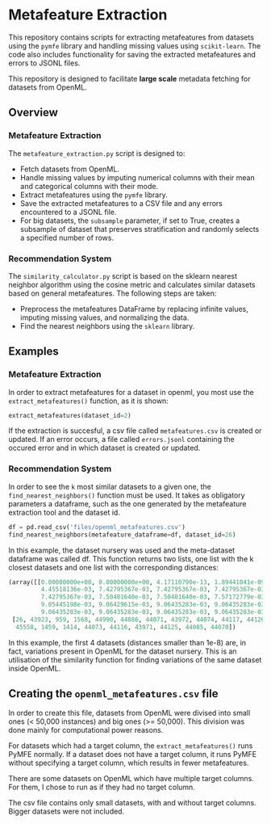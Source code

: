 # Metafeature Extraction

This repository contains scripts for extracting metafeatures from 
datasets using the `pymfe` library and handling missing values using
`scikit-learn`. The code also includes functionality for saving the
extracted metafeatures and errors to JSONL files. 

This repository is designed to facilitate **large scale** metadata fetching 
for datasets from OpenML.


## Overview

### Metafeature Extraction

The `metafeature_extraction.py` script is designed to:
- Fetch datasets from OpenML.
- Handle missing values by imputing numerical columns with their mean and categorical columns with their mode.
- Extract metafeatures using the `pymfe` library.
- Save the extracted metafeatures to a CSV file and any errors encountered to a JSONL file.
- For big datasets, the `subsample` parameter, if set to True, creates a subsample of dataset that preserves
stratification and randomly selects a specified number of rows.

### Recommendation System

The `similarity_calculator.py` script is based on the sklearn 
nearest neighbor algorithm using the cosine metric and calculates similar datasets based on general metafeatures. The following steps are taken:
- Preprocess the metafeatures DataFrame by replacing infinite values, 
imputing missing values, and normalizing the data.
- Find the nearest neighbors using the `sklearn` library.

## Examples

### Metafeature Extraction

In order to extract metafeatures for a dataset in openml, 
you most use the `extract_metafeatures()` function, as it is shown:
```python
extract_metafeatures(dataset_id=2)
```
If the extraction is succesful, a csv file called `metafeatures.csv`
is created or updated. If an error occurs, a file called `errors.jsonl` containing the occured error and in which dataset is created or updated.


### Recommendation System
In order to see the ``k`` most similar datasets to a given one, the ``find_nearest_neighbors()`` function must be used. 
It takes as obligatory parameters a dataframe, such as the one generated by the metafeature extraction tool and the dataset id.
```python
df = pd.read_csv('files/openml_metafeatures.csv')
find_nearest_neighbors(metafeature_dataframe=df, dataset_id=26)
```
In this example, the dataset nursery was used 
and the meta-dataset dataframe was called df. This function returns two lists,
one list with the k closest datasets and one list with the
corresponding distances:
```python
(array([[0.00000000e+00, 0.00000000e+00, 4.17110790e-13, 1.89441041e-09,
         4.45518136e-03, 7.42795367e-03, 7.42795367e-03, 7.42795367e-03,
         7.42795367e-03, 7.50481640e-03, 7.50481640e-03, 7.57172779e-03,
         9.05445198e-03, 9.06429615e-03, 9.06435283e-03, 9.06435283e-03,
         9.06435283e-03, 9.06435283e-03, 9.06435283e-03, 9.06435283e-03]]),
 [26, 43923, 959, 1568, 44990, 44086, 44071, 43972, 44074, 44117, 44126,
  45558, 1459, 1414, 44073, 44116, 43971, 44125, 44085, 44070])
  ```

In this example, the first 4 datasets (distances smaller than 1e-8) are, in fact, variations present in OpenML for the
dataset nursery. This is an utilisation of the similarity function for finding variations of the same dataset inside OpenML.

## Creating the `openml_metafeatures.csv` file

In order to create this file, datasets from OpenML were divised into small ones (< 50,000 instances) 
and big ones (>= 50,000). This division was done mainly for computational power reasons.

For datasets which had a target column, the `extract_metafeatures()` runs PyMFE normally.
If a dataset does not have a target column, it runs PyMFE without specifying a target column, which results in 
fewer metafeatures.

There are some datasets on OpenML which have multiple target columns. For them, 
I chose to run as if they had no target column.

The csv file contains only small datasets, with and without target columns. Bigger datasets were not
included.
